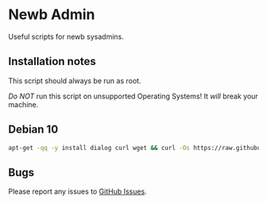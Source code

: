 # Newb Admin
Useful scripts for newb sysadmins.

## Installation notes

This script should always be run as root.

*Do NOT* run this script on unsupported Operating Systems! It *will* break your machine.

## Debian 10
```bash
apt-get -qq -y install dialog curl wget && curl -Os https://raw.githubusercontent.com/Razva/newbadmin/master/debian/index && bash ./index
```

## Bugs
Please report any issues to [GitHub Issues](https://github.com/Razva/newbadmin/issues).
